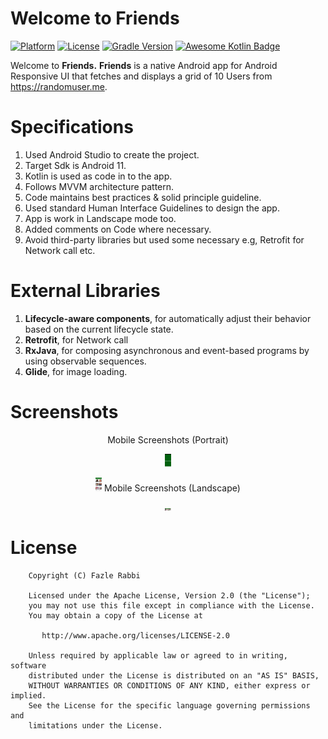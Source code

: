 # Welcome to Friends

[![Platform](https://img.shields.io/badge/platform-Android-yellow.svg)](https://www.android.com)
[![License](https://img.shields.io/badge/license-Apache%202-4EB1BA.svg?style=flat-square)](https://www.apache.org/licenses/LICENSE-2.0.html)
[![Gradle Version](https://img.shields.io/badge/gradle-7.0.0-green.svg)](https://docs.gradle.org/current/release-notes)
[![Awesome Kotlin Badge](https://kotlin.link/awesome-kotlin.svg)](https://github.com/KotlinBy/awesome-kotlin)

Welcome to **Friends.**
**Friends** is a native Android app for Android Responsive UI 
that fetches and displays a grid of 10 Users from https://randomuser.me.

# Specifications
1. Used Android Studio to create the project.
2. Target Sdk is Android 11.
3. Kotlin is used as code in to the app.
4. Follows MVVM architecture pattern.
5. Code maintains best practices & solid principle guideline.
6. Used standard Human Interface Guidelines to design the app.
7. App is work in Landscape mode too.
8. Added comments on Code where necessary.
9. Avoid third-party libraries but used some necessary e.g, Retrofit for Network call etc.

# External Libraries
1. **Lifecycle-aware components**, for automatically adjust their behavior based on the current
   lifecycle state.
2. **Retrofit**, for Network call
3. **RxJava**, for composing asynchronous and event-based programs by using observable sequences.
4. **Glide**, for image loading.

# Screenshots
<p align="center">
Mobile Screenshots (Portrait)
<p align="center">
<img src="github_assets/1_splash_screen.jpg" alt="Drawing" style="width: 10px;"/>
<p align="center">
<img src="github_assets/2_friends_list_portrait.jpg" alt="Drawing" style="width: 10px;"/>
Mobile Screenshots (Landscape)
<p align="center">
<img src="github_assets/3_friends_list_landscape.jpg" alt="Drawing" style="width: 10px;"/>

[comment]: <> (<img src="github_assets/1_splash_screen.jpg"  height="500" />)

[comment]: <> (<img src="github_assets/2_friends_list_portrait.jpg"  height="500" />)

[comment]: <> (<img src="github_assets/3_friends_list_landscape.jpg"  width="500" />)

# License

```
    Copyright (C) Fazle Rabbi

    Licensed under the Apache License, Version 2.0 (the "License");
    you may not use this file except in compliance with the License.
    You may obtain a copy of the License at

       http://www.apache.org/licenses/LICENSE-2.0

    Unless required by applicable law or agreed to in writing, software
    distributed under the License is distributed on an "AS IS" BASIS,
    WITHOUT WARRANTIES OR CONDITIONS OF ANY KIND, either express or implied.
    See the License for the specific language governing permissions and
    limitations under the License.
```